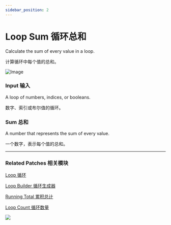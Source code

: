```yaml
---
sidebar_position: 2
---
```


# Loop Sum 循环总和

Calculate the sum of every value in a loop.

计算循环中每个值的总和。

![Image](https://s3.us-west-2.amazonaws.com/secure.notion-static.com/b6481b24-7171-4ad8-a31c-d358fd7b8bc3/Untitled.png?X-Amz-Algorithm=AWS4-HMAC-SHA256&X-Amz-Content-Sha256=UNSIGNED-PAYLOAD&X-Amz-Credential=AKIAT73L2G45EIPT3X45%2F20220602%2Fus-west-2%2Fs3%2Faws4_request&X-Amz-Date=20220602T173704Z&X-Amz-Expires=86400&X-Amz-Signature=3914c92b35ae2941da93929f905f75e5ee1fe6f5932c7ac913cb3a3086be4820&X-Amz-SignedHeaders=host&response-content-disposition=filename%20%3D%22Untitled.png%22&x-id=GetObject)

### Input 输入

A loop of numbers, indices, or booleans.

数字、索引或布尔值的循环。

### Sum 总和

A number that represents the sum of every value.

一个数字，表示每个值的总和。

------

### Related Patches 相关模块

[Loop 循环](./Loop.md)

[Loop Builder 循环生成器](./Loop%20Builder.md)

[Running Total 累积总计](./Running%20Total.md)

[Loop Count 循环数量](./Loop%20Count.md)

![](https://s3.us-west-2.amazonaws.com/secure.notion-static.com/2cf27912-d839-4df4-856b-03c66626be57/Untitled.png?X-Amz-Algorithm=AWS4-HMAC-SHA256&X-Amz-Content-Sha256=UNSIGNED-PAYLOAD&X-Amz-Credential=AKIAT73L2G45EIPT3X45%2F20220602%2Fus-west-2%2Fs3%2Faws4_request&X-Amz-Date=20220602T173710Z&X-Amz-Expires=86400&X-Amz-Signature=53ff51791a641c4ac05a791d1e8151f0909bec08b49cbef46991fbd0c1bc9e96&X-Amz-SignedHeaders=host&response-content-disposition=filename%20%3D%22Untitled.png%22&x-id=GetObject)
